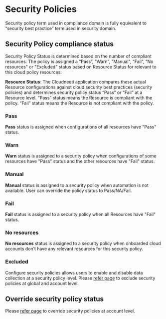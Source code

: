 Security Policies
=================

Security policy term used in compliance domain is fully equivalent to “security best practice” term used in security domain.

## Security Policy compliance status
Security Policy Status is determined based on the number of compliant resources. The policy is assigned a “Pass”, “Warn”, "Manual", “Fail”, “No resources" or "Excluded" status based on Resource Status for relevant to this cloud policy resources:

**Resource Status**: The Cloudneeti application compares these actual Resource configurations against cloud security best practices (security policies) and determines security policy status “Pass” or “Fail” at a Resource level. “Pass” status means the Resource is compliant with the policy. “Fail” status means the Resource is not compliant with the policy.

### Pass

**Pass** status is assigned when configurations of all resources have "Pass" status.

### Warn

**Warn** status is assigned to a security policy when configurations of some resources have "Pass" status and the other resources have "Fail" status.

### Manual

**Manual** status is assigned to a security policy when automation is not available. User can override the policy status to Pass/NA/Fail.

### Fail

**Fail** status is assigned to a security policy when all Resources have "Fail" status.

### No resources

**No resources** status is assigned to a security policy when onboarded cloud accounts don’t have any relevant resources for this security policy.

### Excluded

Configure security policies allows users to enable and disable data collection at a security policy level. Please [refer page](../../administratorGuide/securityPolicyExclusions/) to exclude security policies at global and account level. 

## Override security policy status

Please [refer page](../../administratorGuide/overrideSecurityPolicyStatus/) to override security policies at account level. 